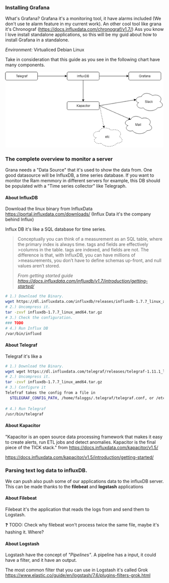 ### Installing Grafana

What's Grafana? Grafana it's a monitoring tool, it have alarms included (We don't use te alarm feature in my current work). An other cool tool like grana it's Chronograf (https://docs.influxdata.com/chronograf/v1.7/)
Ass you know I love install standalone applications, so this will be my guid about how to install Grafana in a standalone.

*Environment:* Virtualiced Debian Linux

Take in consideration that this guide as you see in the following chart have many components.

![Schema of grafana components](https://github.com/nicolasard/personalStuff/blob/master/GrafanaArquitecture.png)

### The complete overview to monitor a server
Grana needs a "Data Source" that it's used to show the data from. One good datasource will be InfluxDB, a time series database. If you want to monitor the Ram memmory in different servers for example, this DB should be populated with a "Time series collector" like Telegraph.



#### About InfluxDB
Download the linux binary from InfluxData https://portal.influxdata.com/downloads/ (Influx Data it's the company behind Influx)

Influx DB it's like a SQL database for time series. 

>Conceptually you can think of a measurement as an SQL table, where the primary index is always time. tags and fields are effectively >columns in the table. tags are indexed, and fields are not. The difference is that, with InfluxDB, you can have millions of >measurements, you don’t have to define schemas up-front, and null values aren’t stored.
>
><cite> From getting started guide https://docs.influxdata.com/influxdb/v1.7/introduction/getting-started/</cite>

```bash
# 1.) Download the Binary.
wget https://dl.influxdata.com/influxdb/releases/influxdb-1.7.7_linux_amd64.tar.gz
# 2.) Uncompress it.
tar -zxvf influxdb-1.7.7_linux_amd64.tar.gz
# 3.) Check the configuration.
### TODO
# 4.) Run Influx DB
/var/bin/influxd
```

#### About Telegraf

Telegraf it's like a 

```bash
# 1.) Download the Binary.
wget wget https://dl.influxdata.com/telegraf/releases/telegraf-1.11.1_linux_amd64.tar.gz
# 2.) Uncompress it.
tar -zxvf influxdb-1.7.7_linux_amd64.tar.gz
# 3.) Configure it
Telefraf takes the config from a file in 
  $TELEGRAF_CONFIG_PATH, /home/faloggs/.telegraf/telegraf.conf, or /etc/telegraf/telegraf.conf
  
# 4.) Run Telegraf
/usr/bin/telegraf
```
#### About Kapacitor
"Kapacitor is an open source data processing framework that makes it easy to create alerts, run ETL jobs and detect anomalies. Kapacitor is the final piece of the TICK stack." from https://docs.influxdata.com/kapacitor/v1.5/

https://docs.influxdata.com/kapacitor/v1.5/introduction/getting-started/


### Parsing text log data to influxDB.
We can push also push some of our applications data to the influxDB server. This can be made thanks to the **filebeat** and **logstash** applications

#### About Filebeat
Filebeat it's the application that reads the logs from and send them to Logstash.

❓ TODO: Check why filebeat won't process twice the same file, maybe it's hashing it. Where? 

#### About Logstash
Logstash have the concept of *"Pipelines"*. A pipeline has a input, it could have a filter, and it have an output.



The most common filter that you can use in Logstash it's called Grok https://www.elastic.co/guide/en/logstash/7.6/plugins-filters-grok.html

